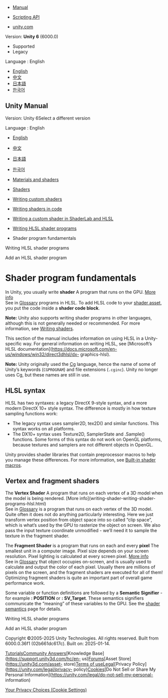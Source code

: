 [](https://docs.unity3d.com)

  * [Manual](../Manual/index.html)
  * [Scripting API](../ScriptReference/index.html)

  * [unity.com](https://unity.com/)

Version: **Unity 6** (6000.0)

  * Supported
  * Legacy

Language : English

  * [English](/Manual/writing-shader-programs-introduction.html)
  * [中文](/cn/current/Manual/writing-shader-programs-introduction.html)
  * [日本語](/ja/current/Manual/writing-shader-programs-introduction.html)
  * [한국어](/kr/current/Manual/writing-shader-programs-introduction.html)

[](https://docs.unity3d.com)

## Unity Manual

Version: Unity 6Select a different version

Language : English

  * [English](/Manual/writing-shader-programs-introduction.html)
  * [中文](/cn/current/Manual/writing-shader-programs-introduction.html)
  * [日本語](/ja/current/Manual/writing-shader-programs-introduction.html)
  * [한국어](/kr/current/Manual/writing-shader-programs-introduction.html)

  * [Materials and shaders](materials-and-shaders.html)
  * [Shaders](Shaders.html)
  * [Writing custom shaders](writing-custom-shaders.html)
  * [Writing shaders in code](shader-writing.html)
  * [Writing a custom shader in ShaderLab and HLSL](SL-landing.html)
  * [Writing HLSL shader programs](writing-shader-writing-shader-programs-hlsl.html)
  * Shader program fundamentals

[](writing-shader-writing-shader-programs-hlsl.html)

Writing HLSL shader programs

[](writing-shader-add-shader-program.html)

Add an HLSL shader program

# Shader program fundamentals

In Unity, you usually write **shader** A program that runs on the GPU. [More
info](Shaders.html)  
See in [Glossary](Glossary.html#Shader) programs in HLSL. To add HLSL code to
your [shader asset](SL-Shader.html), you put the code inside a **shader code
block**.

**Note:** Unity also supports writing shader programs in other languages,
although this is not generally needed or recommended. For more information,
see [Writing shaders](shader-writing.html).

This section of the manual includes information on using HLSL in a Unity-
specific way. For general information on writing HLSL, see [Microsoft’s HLSL
documentation](https://docs.microsoft.com/en-us/windows/win32/direct3dhlsl/dx-
graphics-hlsl).

**Note:** Unity originally used the
[Cg](https://en.wikipedia.org/wiki/Cg_%28programming_language%29) language,
hence the name of some of Unity’s keywords (`CGPROGRAM`) and file extensions
(`.cginc`). Unity no longer uses Cg, but these names are still in use.

## HLSL syntax

HLSL has two syntaxes: a legacy DirectX 9-style syntax, and a more modern
DirectX 10+ style syntax. The difference is mostly in how texture sampling
functions work:

  * The legacy syntax uses sampler2D, tex2D() and similar functions. This syntax works on all platforms.
  * The DX10+ syntax uses Texture2D, SamplerState and .Sample() functions. Some forms of this syntax do not work on OpenGL platforms, because textures and samplers are not different objects in OpenGL.

Unity provides shader libraries that contain preprocessor macros to help you
manage these differences. For more information, see [Built-in shader
macros](use-built-in-shader-methods-birp.html).

## Vertex and fragment shaders

The **Vertex Shader** A program that runs on each vertex of a 3D model when
the model is being rendered. [More info](writing-shader-writing-shader-
programs-hlsl.html)  
See in [Glossary](Glossary.html#vertexshader) is a program that runs on each
vertex of the 3D model. Quite often it does not do anything particularly
interesting. Here we just transform vertex position from object space into so
called “clip space”, which is what’s used by the GPU to rasterize the object
on screen. We also pass the input texture coordinate unmodified - we’ll need
it to sample the texture in the fragment shader.

The **Fragment Shader** is a program that runs on each and every **pixel** The
smallest unit in a computer image. Pixel size depends on your screen
resolution. Pixel lighting is calculated at every screen pixel. [More
info](ShadowPerformance.html)  
See in [Glossary](Glossary.html#pixel) that object occupies on-screen, and is
usually used to calculate and output the color of each pixel. Usually there
are millions of pixels on the screen, and the fragment shaders are executed
for all of them! Optimizing fragment shaders is quite an important part of
overall game performance work.

Some variable or function definitions are followed by a **Semantic Signifier**
\- for example **: POSITION** or **: SV_Target**. These semantics signifiers
communicate the “meaning” of these variables to the GPU. See the [shader
semantics](SL-VertexProgramInputs.html) page for details.

[](writing-shader-writing-shader-programs-hlsl.html)

Writing HLSL shader programs

[](writing-shader-add-shader-program.html)

Add an HLSL shader program

Copyright ©2005-2025 Unity Technologies. All rights reserved. Built from
6000.0.36f1 (02b661dc617c). Built on: 2025-01-14.

[Tutorials](https://learn.unity.com/)[Community
Answers](https://answers.unity3d.com)[Knowledge
Base](https://support.unity3d.com/hc/en-
us)[Forums](https://forum.unity3d.com)[Asset Store](https://unity3d.com/asset-
store)[Terms of
use](https://docs.unity3d.com/Manual/TermsOfUse.html)[Legal](https://unity.com/legal)[Privacy
Policy](https://unity.com/legal/privacy-
policy)[Cookies](https://unity.com/legal/cookie-policy)[Do Not Sell or Share
My Personal Information](https://unity.com/legal/do-not-sell-my-personal-
information)

[Your Privacy Choices (Cookie Settings)](javascript:void\(0\);)


